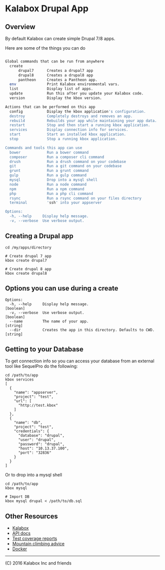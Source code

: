 # Kalabox Drupal App

## Overview

By default Kalabox can create simple Drupal 7/8 apps.

Here are some of the things you can do

```bash

Global commands that can be run from anywhere
  create
      drupal7      Creates a drupal7 app
      drupal8      Creates a drupal8 app
      pantheon     Creates a Pantheon app.
  env              Print Kalabox environmental vars.
  list             Display list of apps.
  update           Run this after you update your Kalabox code.
  version          Display the kbox version.

Actions that can be performed on this app
  config           Display the kbox application's configuration.
  destroy          Completely destroys and removes an app.
  rebuild          Rebuilds your app while maintaining your app data.
  restart          Stop and then start a running kbox application.
  services         Display connection info for services.
  start            Start an installed kbox application.
  stop             Stop a running kbox application.

Commands and tools this app can use
  bower            Run a bower command
  composer         Run a composer cli command
  drush            Run a drush command on your codebase
  git              Run a git command on your codebase
  grunt            Run a grunt command
  gulp             Run a gulp command
  mysql            Drop into a mysql shell
  node             Run a node command
  npm              Run a npm command
  php              Run a php cli command
  rsync            Run a rsync command on your files directory
  terminal         'ssh' into your appserver

Options:
  -h, --help     Display help message.                                 [boolean]
  -v, --verbose  Use verbose output.                                   [boolean]

```

## Creating a Drupal app

```
cd /my/apps/directory

# Create drupal 7 app
kbox create drupal7

# Create drupal 8 app
kbox create drupal8
```

## Options you can use during a create

```
Options:
  -h, --help     Display help message.                                 [boolean]
  -v, --verbose  Use verbose output.                                   [boolean]
  --name         The name of your app.                                  [string]
  --dir          Creates the app in this directory. Defaults to CWD.    [string]
```

## Getting to your Database

To get connection info so you can access your database from an external tool
like SequelPro do the following:

```
cd /path/to/app
kbox services
[
  {
    "name": "appserver",
    "project": "test",
    "url": [
      "http://test.kbox"
    ]
  },
  {
    "name": "db",
    "project": "test",
    "credentials": {
      "database": "drupal",
      "user": "drupal",
      "password": "drupal",
      "host": "10.13.37.100",
      "port": "32836"
    }
  }
]
```

Or to drop into a mysql shell

```
cd /path/to/app
kbox mysql

# Import DB
kbox mysql drupal < /path/to/db.sql
```

## Other Resources

* [Kalabox](http://kalabox.io/)
* [API docs](http://api.kalabox.io/)
* [Test coverage reports](http://coverage.kalabox.io/)
* [Mountain climbing advice](https://www.youtube.com/watch?v=tkBVDh7my9Q)
* [Docker](https://github.com/docker/docker)

-------------------------------------------------------------------------------------
(C) 2016 Kalabox Inc and friends
